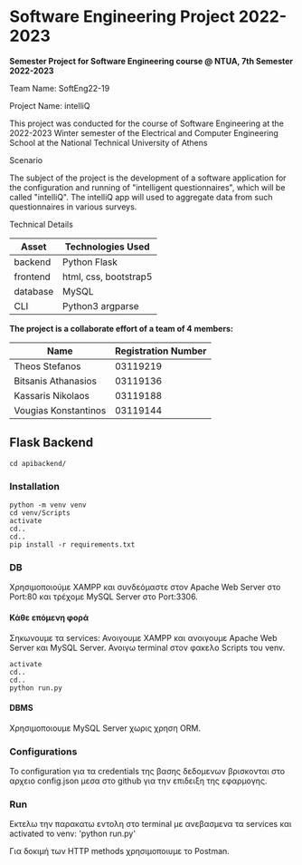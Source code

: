 # Software Engineering Project 2022-2023

**Semester Project for Software Engineering course @ NTUA, 7th Semester 2022-2023**

Team Name: SoftEng22-19

Project Name: intelliQ

This project was conducted for the course of Software Engineering at the 2022-2023 Winter semester of the Electrical and Computer Engineering School at the National Technical University of Athens


Scenario

The subject of the project is the development of a software application for the configuration and
running  of "intelligent questionnaires", which will be called "intelliQ". The intelliQ app will
used to aggregate data from such questionnaires in various surveys.


Technical Details

| Asset | Technologies Used |
| ----- | ----------- |
| backend | Python Flask |
| frontend | html, css, bootstrap5 |
| database | MySQL |
| CLI | Python3 argparse |


**The project is a collaborate effort of a team of 4 members:**


| Name | Registration Number
| ----- | -----
| Theos Stefanos | 03119219
| Bitsanis Athanasios | 03119136
| Kassaris Nikolaos | 03119188
| Vougias Konstantinos | 03119144

## Flask Backend
`cd apibackend/`
 
### Installation
 ```Σε περιβάλλον cmd
 python -m venv venv
 cd venv/Scripts
 activate
 cd..
 cd..
 pip install -r requirements.txt
 ```
 
### DB

Χρησιμοποιούμε XAMPP και συνδεόμαστε στον Apache Web Server στο Port:80 και τρέχομε MySQL Server στο Port:3306.
 
#### Κάθε επόμενη φορά
Σηκωνουμε τα services: Ανοιγουμε XAMPP και ανοιγουμε Apache Web Server και MySQL Server.
Ανοιγω terminal στον φακελο Scripts του venv. 
```
activate
cd..
cd..
python run.py
```
#### DBMS
Χρησιμοποιουμε MySQL Server χωρις χρηση ORM. 

### Configurations

To configuration για τα credentials της βασης δεδομενων βρισκονται στο αρχειο config.json μεσα στο github για την επιδειξη της εφαρμογης.

### Run
Εκτελω την παρακατω εντολη στο terminal με ανεβασμενα τα services και activated το venv: 
'python run.py'

Για δοκιμή των HTTP methods χρησιμοποιυμε το Postman.



 
 
 


